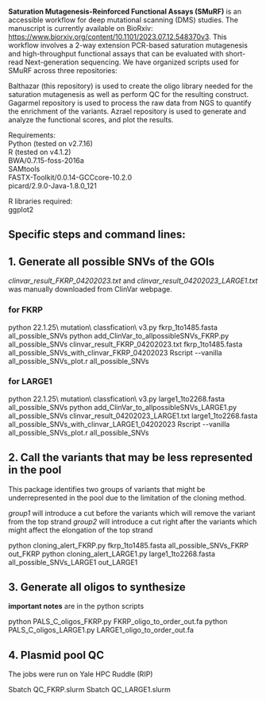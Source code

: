 **Saturation Mutagenesis-Reinforced Functional Assays (SMuRF)** is an accessible workflow for deep mutational scanning (DMS) studies. The manuscript is currently available on BioRxiv: https://www.biorxiv.org/content/10.1101/2023.07.12.548370v3. This workflow involves a 2-way extension PCR-based saturation mutagenesis and high-throughput functional assays that can be evaluated with short-read Next-generation sequencing. We have organized scripts used for SMuRF across three repositories:

Balthazar (this repository) is used to create the oligo library needed for the saturation mutagenesis as well as perform QC for the resulting construct.
Gagarmel repository is used to process the raw data from NGS to quantify the enrichment of the variants.
Azrael repository is used to generate and analyze the functional scores, and plot the results.

Requirements:    
Python (tested on v2.7.16)    
R (tested on v4.1.2)    
BWA/0.7.15-foss-2016a    
SAMtools    
FASTX-Toolkit/0.0.14-GCCcore-10.2.0    
picard/2.9.0-Java-1.8.0_121    

R libraries required:    
ggplot2    

## Specific steps and command lines:


## 1. Generate all possible SNVs of the GOIs


*clinvar_result_FKRP_04202023.txt* and *clinvar_result_04202023_LARGE1.txt* was manually downloaded from ClinVar webpage.

### for FKRP

python 22.1.25\ mutation\ classfication\ v3.py fkrp_1to1485.fasta all_possible_SNVs
python add_ClinVar_to_allpossibleSNVs_FKRP.py all_possible_SNVs clinvar_result_FKRP_04202023.txt fkrp_1to1485.fasta all_possible_SNVs_with_clinvar_FKRP_04202023
Rscript --vanilla all_possible_SNVs_plot.r all_possible_SNVs

### for LARGE1

python 22.1.25\ mutation\ classfication\ v3.py large1_1to2268.fasta all_possible_SNVs
python add_ClinVar_to_allpossibleSNVs_LARGE1.py all_possible_SNVs clinvar_result_04202023_LARGE1.txt large1_1to2268.fasta all_possible_SNVs_with_clinvar_LARGE1_04202023
Rscript --vanilla all_possible_SNVs_plot.r all_possible_SNVs


## 2. Call the variants that may be less represented in the pool

This package identifies two groups of variants that might be underrepresented in the pool due to the limitation of the cloning method.

*group1* will introduce a cut before the variants which will remove the variant from the top strand
*group2* will introduce a cut right after the variants which might affect the elongation of the top strand

python cloning_alert_FKRP.py fkrp_1to1485.fasta all_possible_SNVs_FKRP out_FKRP
python cloning_alert_LARGE1.py large1_1to2268.fasta all_possible_SNVs_LARGE1 out_LARGE1

## 3. Generate all oligos to synthesize

**important notes** are in the python scripts

python PALS_C_oligos_FKRP.py FKRP_oligo_to_order_out.fa
python PALS_C_oligos_LARGE1.py LARGE1_oligo_to_order_out.fa

## 4. Plasmid pool QC

The jobs were run on Yale HPC Ruddle (RIP)

Sbatch QC_FKRP.slurm
Sbatch QC_LARGE1.slurm
